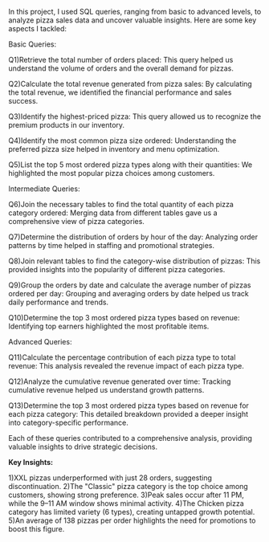 In this project, I used SQL queries, ranging from basic to advanced levels, to analyze pizza sales data and uncover valuable insights. Here are some key aspects I tackled:

Basic Queries:

Q1)Retrieve the total number of orders placed:
       This query helped us understand the volume of orders and the overall demand for pizzas.

Q2)Calculate the total revenue generated from pizza sales:
       By calculating the total revenue, we identified the financial performance and sales success.

Q3)Identify the highest-priced pizza:
      This query allowed us to recognize the premium products in our inventory.

Q4)Identify the most common pizza size ordered:
      Understanding the preferred pizza size helped in inventory and menu optimization.

Q5)List the top 5 most ordered pizza types along with their quantities:
      We highlighted the most popular pizza choices among customers.

Intermediate Queries:

Q6)Join the necessary tables to find the total quantity of each pizza category ordered:
      Merging data from different tables gave us a comprehensive view of pizza categories.

Q7)Determine the distribution of orders by hour of the day:
      Analyzing order patterns by time helped in staffing and promotional strategies.

Q8)Join relevant tables to find the category-wise distribution of pizzas:
      This provided insights into the popularity of different pizza categories.

Q9)Group the orders by date and calculate the average number of pizzas ordered per day:
      Grouping and averaging orders by date helped us track daily performance and trends.

Q10)Determine the top 3 most ordered pizza types based on revenue:
     Identifying top earners highlighted the most profitable items.

Advanced Queries:

Q11)Calculate the percentage contribution of each pizza type to total revenue:
      This analysis revealed the revenue impact of each pizza type.

Q12)Analyze the cumulative revenue generated over time:
     Tracking cumulative revenue helped us understand growth patterns.

Q13)Determine the top 3 most ordered pizza types based on revenue for each pizza category:
     This detailed breakdown provided a deeper insight into category-specific performance.


Each of these queries contributed to a comprehensive analysis, providing valuable insights to drive strategic decisions.


**Key Insights:**

1)XXL pizzas underperformed with just 28 orders, suggesting discontinuation.
2)The "Classic" pizza category is the top choice among customers, showing strong preference.
3)Peak sales occur after 11 PM, while the 9–11 AM window shows minimal activity.
4)The Chicken pizza category has limited variety (6 types), creating untapped growth potential.
5)An average of 138 pizzas per order highlights the need for promotions to boost this figure.



